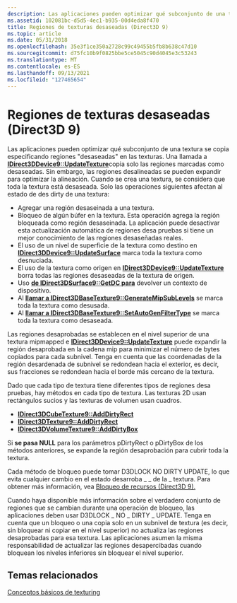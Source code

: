 ```yaml
---
description: Las aplicaciones pueden optimizar qué subconjunto de una textura se copia especificando &\# 0034;dirty&\# 0034; regiones en texturas.
ms.assetid: 102081bc-d5d5-4ec1-b935-00d4eda8f470
title: Regiones de texturas desaseadas (Direct3D 9)
ms.topic: article
ms.date: 05/31/2018
ms.openlocfilehash: 35e3f1ce350a2728c99c49455b5fb8b638c47d10
ms.sourcegitcommit: d75fc10b9f0825bbe5ce5045c90d4045e3c53243
ms.translationtype: MT
ms.contentlocale: es-ES
ms.lasthandoff: 09/13/2021
ms.locfileid: "127465654"
---
```

# <a name="texture-dirty-regions-direct3d-9"></a>Regiones de texturas desaseadas (Direct3D 9)

Las aplicaciones pueden optimizar qué subconjunto de una textura se copia especificando regiones "desaseadas" en las texturas. Una llamada a [**IDirect3DDevice9::UpdateTexture**](/windows/win32/api/d3d9helper/nf-d3d9helper-idirect3ddevice9-updatetexture)copia solo las regiones marcadas como desaseadas. Sin embargo, las regiones desalineadas se pueden expandir para optimizar la alineación. Cuando se crea una textura, se considera que toda la textura está desaseada. Solo las operaciones siguientes afectan al estado de des dirty de una textura:

-   Agregar una región desaseinada a una textura.
-   Bloqueo de algún búfer en la textura. Esta operación agrega la región bloqueada como región desaseinada. La aplicación puede desactivar esta actualización automática de regiones desa pruebas si tiene un mejor conocimiento de las regiones desaseñadas reales.
-   El uso de un nivel de superficie de la textura como destino en [**IDirect3DDevice9::UpdateSurface**](/windows/win32/api/d3d9helper/nf-d3d9helper-idirect3ddevice9-updatesurface) marca toda la textura como desnuciada.
-   El uso de la textura como origen en [**IDirect3DDevice9::UpdateTexture**](/windows/win32/api/d3d9helper/nf-d3d9helper-idirect3ddevice9-updatetexture) borra todas las regiones desaseadas de la textura de origen.
-   Uso [**de IDirect3DSurface9::GetDC para**](/windows/win32/api/d3d9helper/nf-d3d9helper-idirect3dsurface9-getdc) devolver un contexto de dispositivo.
-   Al [**llamar a IDirect3DBaseTexture9::GenerateMipSubLevels**](/windows/win32/api/d3d9helper/nf-d3d9helper-idirect3dbasetexture9-generatemipsublevels) se marca toda la textura como desusada.
-   Al [**llamar a IDirect3DBaseTexture9::SetAutoGenFilterType**](/windows/win32/api/d3d9helper/nf-d3d9helper-idirect3dbasetexture9-setautogenfiltertype) se marca toda la textura como desaseada.

Las regiones desaprobadas se establecen en el nivel superior de una textura mipmapped e [**IDirect3DDevice9::UpdateTexture**](/windows/win32/api/d3d9helper/nf-d3d9helper-idirect3ddevice9-updatetexture) puede expandir la región desaprobada en la cadena mip para minimizar el número de bytes copiados para cada subnivel. Tenga en cuenta que las coordenadas de la región desardenada de subnivel se redondean hacia el exterior, es decir, sus fracciones se redondean hacia el borde más cercano de la textura.

Dado que cada tipo de textura tiene diferentes tipos de regiones desa pruebas, hay métodos en cada tipo de textura. Las texturas 2D usan rectángulos sucios y las texturas de volumen usan cuadros.

-   [**IDirect3DCubeTexture9::AddDirtyRect**](/windows/win32/api/d3d9helper/nf-d3d9helper-idirect3dcubetexture9-adddirtyrect)
-   [**IDirect3DTexture9::AddDirtyRect**](/windows/win32/api/d3d9helper/nf-d3d9helper-idirect3dtexture9-adddirtyrect)
-   [**IDirect3DVolumeTexture9::AddDirtyBox**](/windows/win32/api/d3d9helper/nf-d3d9helper-idirect3dvolumetexture9-adddirtybox)

Si **se pasa NULL** para los parámetros pDirtyRect o pDirtyBox de los métodos anteriores, se expande la región desaprobación para cubrir toda la textura.

Cada método de bloqueo puede tomar D3DLOCK NO DIRTY UPDATE, lo que evita cualquier cambio en el estado desarroba \_ \_ de la \_ textura. Para obtener más información, vea [Bloqueo de recursos (Direct3D 9).](locking-resources.md)

Cuando haya disponible más información sobre el verdadero conjunto de regiones que se cambian durante una operación de bloqueo, las aplicaciones deben usar D3DLOCK \_ NO \_ DIRTY \_ UPDATE. Tenga en cuenta que un bloqueo o una copia solo en un subnivel de textura (es decir, sin bloquear ni copiar en el nivel superior) no actualiza las regiones desaprobadas para esa textura. Las aplicaciones asumen la misma responsabilidad de actualizar las regiones desapercibadas cuando bloquean los niveles inferiores sin bloquear el nivel superior.

## <a name="related-topics"></a>Temas relacionados

<dl> <dt>

[Conceptos básicos de texturing](basic-texturing-concepts.md)
</dt> </dl>

 

 
